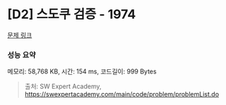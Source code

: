 # [D2] 스도쿠 검증 - 1974 

[문제 링크](https://swexpertacademy.com/main/code/problem/problemDetail.do?contestProbId=AV5Psz16AYEDFAUq) 

### 성능 요약

메모리: 58,768 KB, 시간: 154 ms, 코드길이: 999 Bytes



> 출처: SW Expert Academy, https://swexpertacademy.com/main/code/problem/problemList.do